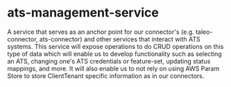 # ats-management-service
A service that serves as an anchor point for our connector's (e.g. taleo-connector, ats-connector) 
and other services that interact with ATS systems. This service will expose operations to do CRUD 
operations on this type of data which will enable us to develop functionality such as selecting an ATS, 
changing one's ATS credentials or feature-set, updating status mappings, and more. 
It will also enable us to not rely on using AWS Param Store to store ClientTenant specific information as in our connectors.
